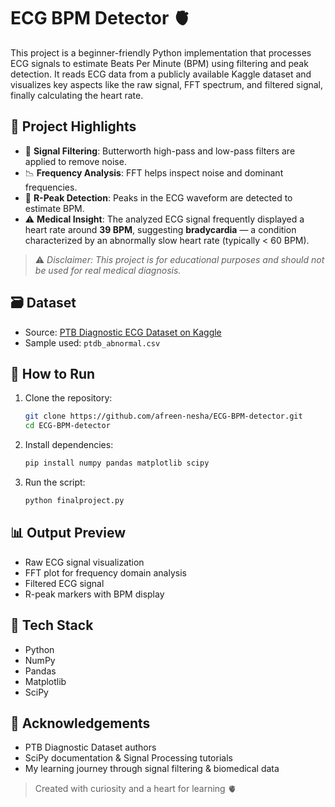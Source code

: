 # ECG BPM Detector 🫀

This project is a beginner-friendly Python implementation that processes ECG signals to estimate Beats Per Minute (BPM) using filtering and peak detection. It reads ECG data from a publicly available Kaggle dataset and visualizes key aspects like the raw signal, FFT spectrum, and filtered signal, finally calculating the heart rate.

## 📌 Project Highlights

- 🧠 **Signal Filtering**: Butterworth high-pass and low-pass filters are applied to remove noise.
- 📉 **Frequency Analysis**: FFT helps inspect noise and dominant frequencies.
- 🔺 **R-Peak Detection**: Peaks in the ECG waveform are detected to estimate BPM.
- ⚠️ **Medical Insight**: The analyzed ECG signal frequently displayed a heart rate around **39 BPM**, suggesting **bradycardia** — a condition characterized by an abnormally slow heart rate (typically < 60 BPM).

> ⚠️ *Disclaimer: This project is for educational purposes and should not be used for real medical diagnosis.*

## 🗃️ Dataset

- Source: [PTB Diagnostic ECG Dataset on Kaggle](https://www.kaggle.com/datasets/shayanfazeli/heartbeat)
- Sample used: `ptdb_abnormal.csv`

## 🚀 How to Run

1. Clone the repository:
   ```bash
   git clone https://github.com/afreen-nesha/ECG-BPM-detector.git
   cd ECG-BPM-detector
   ```

2. Install dependencies:
   ```bash
   pip install numpy pandas matplotlib scipy
   ```

3. Run the script:
   ```bash
   python finalproject.py
   ```

## 📊 Output Preview

- Raw ECG signal visualization  
- FFT plot for frequency domain analysis  
- Filtered ECG signal  
- R-peak markers with BPM display

## 🧰 Tech Stack

- Python
- NumPy
- Pandas
- Matplotlib
- SciPy

## 🙏 Acknowledgements

- PTB Diagnostic Dataset authors
- SciPy documentation & Signal Processing tutorials
- My learning journey through signal filtering & biomedical data
  
> Created with curiosity and a heart for learning 🫀
